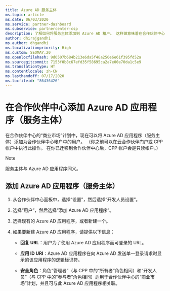 ```yaml
---
title: Azure AD 服务主体
ms.topic: article
ms.date: 06/03/2020
ms.service: partner-dashboard
ms.subservice: partnercenter-csp
description: 了解如何将服务主体添加到 Azure AD 租户。 这样做意味着在合作伙伴中心添加 Azure AD 应用程序（服务主体）。
author: dhirajgandhi
ms.author: dhgandhi
ms.localizationpriority: High
ms.custom: SEOMAY.20
ms.openlocfilehash: 9d0507b684b213e6da5f48a250e6e61f395fd52a
ms.sourcegitcommit: 7153f0b8c67efd35f58695ca2a7e00e70da1c5e9
ms.translationtype: HT
ms.contentlocale: zh-CN
ms.lasthandoff: 07/17/2020
ms.locfileid: "86436426"
---
```

# <a name="add-an-azure-ad-application-service-principal-in-partner-center"></a>在合作伙伴中心添加 Azure AD 应用程序（服务主体）

在合作伙伴中心的“商业市场”计划中，现在可以将 Azure AD 应用程序（服务主体）添加为合作伙伴中心帐户中的用户。 （你之前可以在云合作伙伴门户或 CPP 帐户中执行此操作。 在你已迁移到合作伙伴中心后，CPP 帐户会是只读帐户。）
 
>[!Note] 
>服务主体与 Azure AD 应用程序同义。

## <a name="add-an-azure-ad-application-service-principal"></a>添加 Azure AD 应用程序（服务主体）

1. 从合作伙伴中心面板中，选择“设置”，然后选择“开发人员设置”。

2. 选择“用户”，然后选择“添加 Azure AD 应用程序”。

3. 选择现有的 Azure AD 应用程序，或者新建一个。

4. 如果要新建 Azure AD 应用程序，请提供以下信息：  

   - **回复 URL**：用户为了使用 Azure AD 应用程序而可登录的 URL。

   - **应用 ID URI**：Azure AD 应用程序在向 Azure AD 发送单一登录请求时显示的该应用程序的逻辑标识符。

   - **安全角色**：角色“管理者”（与 CPP 中的“所有者”角色相同）和“开发人员”（与 CPP 中的“参与者”角色相同）适用于合作伙伴中心的“商业市场”计划，并且可与此 Azure AD 应用程序相关联。  
